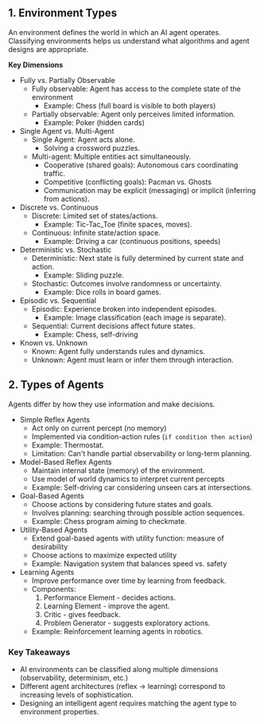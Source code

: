 ## 1. Environment Types
An environment defines the world in which an AI agent operates. Classifying environments helps us understand what algorithms and agent designs are appropriate.

**Key Dimensions**
- Fully vs. Partially Observable
	- Fully observable: Agent has access to the complete state of the environment
		- Example: Chess (full board is visible to both players)
	- Partially observable: Agent only perceives limited information.
		- Example: Poker (hidden cards)
- Single Agent vs. Multi-Agent
	- Single Agent: Agent acts alone.
		- Solving a crossword puzzles.
	- Multi-agent: Multiple entities act simultaneously.
		- Cooperative (shared goals): Autonomous cars coordinating traffic.
		- Competitive (conflicting goals): Pacman vs. Ghosts
		- Communication may be explicit (messaging) or implicit (inferring from actions).
- Discrete vs. Continuous
	- Discrete: Limited set of states/actions.
		- Example: Tic-Tac_Toe (finite spaces, moves).
	- Continuous: Infinite state/action space.
		- Example: Driving a car (continuous positions, speeds)
- Deterministic vs. Stochastic
	- Deterministic: Next state is fully determined by current state and action.
		- Example: Sliding puzzle.
	- Stochastic: Outcomes involve randomness or uncertainty.
		- Example: Dice rolls in board games.
- Episodic vs. Sequential
	- Episodic: Experience broken into independent episodes.
		- Example: Image classification (each image is separate).
	- Sequential: Current decisions affect future states.
		- Example: Chess, self-driving
- Known vs. Unknown
	- Known: Agent fully understands rules and dynamics.
	- Unknown: Agent must learn or infer them through interaction.

## 2. Types of Agents
Agents differ by how they use information and make decisions.
- Simple Reflex Agents
	- Act only on current percept (no memory)
	- Implemented via condition-action rules (`if condition then action`)
	- Example: Thermostat.
	- Limitation: Can't handle partial observability or long-term planning.
- Model-Based Reflex Agents
	- Maintain internal state (memory) of the environment.
	- Use model of world dynamics to interpret current percepts
	- Example: Self-driving car considering unseen cars at intersections.
- Goal-Based Agents
	- Choose actions by considering future states and goals.
	- Involves planning: searching through possible action sequences.
	- Example: Chess program aiming to checkmate.
- Utility-Based Agents
	- Extend goal-based agents with utility function: measure of desirability
	- Choose actions to maximize expected utility
	- Example: Navigation system that balances speed vs. safety
- Learning Agents
	- Improve performance over time by learning from feedback.
	- Components:
		1. Performance Element - decides actions.
		2. Learning Element - improve the agent.
		3. Critic - gives feedback.
		4. Problem Generator - suggests exploratory actions.
	- Example: Reinforcement learning agents in robotics.

### Key Takeaways
- AI environments can be classified along multiple dimensions (observability, determinism, etc.)
- Different agent architectures (reflex -> learning) correspond to increasing levels of sophistication.
- Designing an intelligent agent requires matching the agent type to environment properties.

